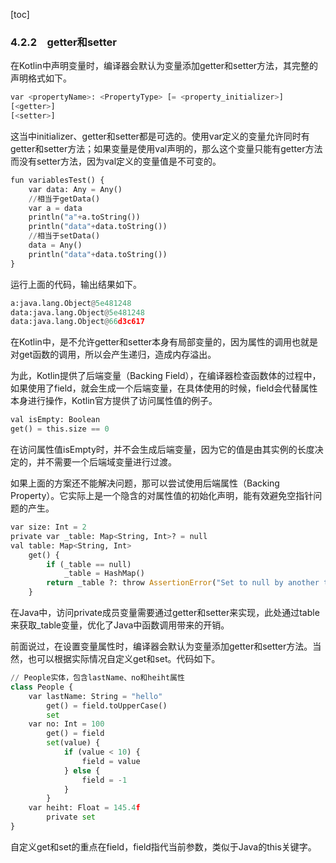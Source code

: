 [toc]

### 4.2.2　getter和setter

在Kotlin中声明变量时，编译器会默认为变量添加getter和setter方法，其完整的声明格式如下。

```python
var <propertyName>: <PropertyType> [= <property_initializer>]
[<getter>]
[<setter>]
```

这当中initializer、getter和setter都是可选的。使用var定义的变量允许同时有getter和setter方法；如果变量是使用val声明的，那么这个变量只能有getter方法而没有setter方法，因为val定义的变量值是不可变的。

```python
fun variablesTest() {
    var data: Any = Any()
    //相当于getData()
    var a = data
    println("a"+a.toString())
    println("data"+data.toString())
    //相当于setData()
    data = Any()
    println("data"+data.toString())
}
```

运行上面的代码，输出结果如下。

```python
a:java.lang.Object@5e481248
data:java.lang.Object@5e481248
data:java.lang.Object@66d3c617
```

在Kotlin中，是不允许getter和setter本身有局部变量的，因为属性的调用也就是对get函数的调用，所以会产生递归，造成内存溢出。

为此，Kotlin提供了后端变量（Backing Field），在编译器检查函数体的过程中，如果使用了field，就会生成一个后端变量，在具体使用的时候，field会代替属性本身进行操作，Kotlin官方提供了访问属性值的例子。

```python
val isEmpty: Boolean
get() = this.size == 0
```

在访问属性值isEmpty时，并不会生成后端变量，因为它的值是由其实例的长度决定的，并不需要一个后端域变量进行过渡。

如果上面的方案还不能解决问题，那可以尝试使用后端属性（Backing Property）。它实际上是一个隐含的对属性值的初始化声明，能有效避免空指针问题的产生。

```python
var size: Int = 2
private var _table: Map<String, Int>? = null
val table: Map<String, Int>
    get() {
        if (_table == null)
            _table = HashMap()
        return _table ?: throw AssertionError("Set to null by another thread")
    }
```

在Java中，访问private成员变量需要通过getter和setter来实现，此处通过table来获取_table变量，优化了Java中函数调用带来的开销。

前面说过，在设置变量属性时，编译器会默认为变量添加getter和setter方法。当然，也可以根据实际情况自定义get和set。代码如下。

```python
// People实体，包含lastName、no和heiht属性
class People {
    var lastName: String = "hello"
        get() = field.toUpperCase()
        set
    var no: Int = 100
        get() = field
        set(value) {
            if (value < 10) {
                field = value
            } else {
                field = -1
            }
        }
    var heiht: Float = 145.4f
        private set
}
```

自定义get和set的重点在field，field指代当前参数，类似于Java的this关键字。

